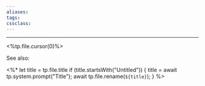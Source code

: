 ```yaml
---
aliases:
tags: 
cssclass:
---
```

---
<%tp.file.cursor(0)%>

See also:

<%*
  let title = tp.file.title
  if (title.startsWith("Untitled")) {
    title = await tp.system.prompt("Title");
    await tp.file.rename(`${title}`);
  } 
%>
